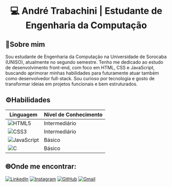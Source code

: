 <h1 align="center"> 💻 André Trabachini | Estudante de Engenharia da Computação </h1>

<h2> 🧠Sobre mim </h2>
<p> Sou estudante de Engenharia da Computação na Universidade de Sorocaba (UNISO), atualmente no segundo semestre.
Tenho me dedicado ao estudo de desenvolvimento front-end, com foco em HTML, CSS e JavaScript, buscando aprimorar minhas habilidades para futuramente atuar também como desenvolvedor full-stack.
Sou curioso por tecnologia e gosto de transformar ideias em projetos funcionais e bem estruturados. </p>

<h2> ⚙️Habilidades </h2>

| Linguagem | Nível de Conhecimento                                          |
| --------- | -------------------------------------------------- |
| ![HTML5](https://img.shields.io/badge/HTML5-E34F26?style=for-the-badge&logo=html5&logoColor=white) | Intermediário              |
| ![CSS3](https://img.shields.io/badge/CSS3-1572B6?style=for-the-badge&logo=css3&logoColor=white)  | Intermediário                    |
| ![JavaScript](https://img.shields.io/badge/JavaScript-F7DF1E?style=for-the-badge&logo=javascript&logoColor=black)               |  Básico
| ![C](https://img.shields.io/badge/C-00599C?style=for-the-badge&logo=c&logoColor=white)     | Básico |


<h2> 🌐Onde me encontrar: </h2>

[![LinkedIn](https://img.shields.io/badge/LinkedIn-0077B5?style=for-the-badge&logo=linkedin&logoColor=white)](https://www.linkedin.com/in/andretrabachini/)
[![Instagram](https://img.shields.io/badge/-Instagram-%23E4405F?style=for-the-badge&logo=instagram&logoColor=white)](https://www.instagram.com/andre_trabachini/)
[![GitHub](https://img.shields.io/badge/GitHub-100000?style=for-the-badge&logo=github&logoColor=white)](https://github.com/andretrabachini)
[![Gmail](https://img.shields.io/badge/Gmail-333333?style=for-the-badge&logo=gmail&logoColor=red)](mailto:andretrabachini28@gmail.com)